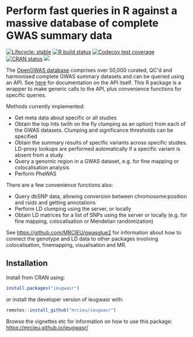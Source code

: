 # Perform fast queries in R against a massive database of complete GWAS summary data

<!-- badges: start -->
[![Lifecycle: stable](https://img.shields.io/badge/lifecycle-stable-brightgreen.svg)](https://lifecycle.r-lib.org/articles/stages.html#stable)
[![R build status](https://github.com/MRCIEU/ieugwasr/workflows/R-CMD-check/badge.svg)](https://github.com/MRCIEU/ieugwasr/actions)
[![Codecov test coverage](https://codecov.io/gh/MRCIEU/ieugwasr/branch/master/graph/badge.svg)](https://app.codecov.io/gh/MRCIEU/ieugwasr?branch=master)
[![CRAN status](https://www.r-pkg.org/badges/version/ieugwasr)](https://CRAN.R-project.org/package=ieugwasr)
[![](https://cranlogs.r-pkg.org/badges/ieugwasr)](https://cran.r-project.org/package=ieugwasr)
<!-- badges: end -->

The [OpenGWAS database](https://gwas.mrcieu.ac.uk/) comprises over 50,000 curated, QC'd and harmonised complete GWAS summary datasets and can be queried using an API. See [here](https://api.opengwas.io/api/) for documentation on the API itself. This R package is a wrapper to make generic calls to the API, plus convenience functions for specific queries. 

Methods currently implemented:

- Get meta data about specific or all studies
- Obtain the top hits (with on the fly clumping as an option) from each of the GWAS datasets. Clumping and significance thresholds can be specified
- Obtain the summary results of specific variants across specific studies. LD-proxy lookups are performed automatically if a specific variant is absent from a study
- Query a genomic region in a GWAS dataset, e.g. for fine mapping or colocalisation analysis
- Perform PheWAS

There are a few convenience functions also:

- Query dbSNP data, allowing conversion between chromosome:position and rsids and getting annotations
- Perform LD clumping using the server, or locally
- Obtain LD matrices for a list of SNPs using the server or locally (e.g. for fine mapping, colocalisation or Mendelian randomization)

See https://github.com/MRCIEU/gwasglue2 for information about how to connect the genotype and LD data to other packages involving colocalisation, finemapping, visualisation and MR.


## Installation

Install from CRAN using:

```r
install.packages("ieugwasr")
```

or install the developer version of ieugwasr with:

``` r
remotes::install_github("mrcieu/ieugwasr")
```

Browse the vignettes etc for information on how to use this package: https://mrcieu.github.io/ieugwasr/
